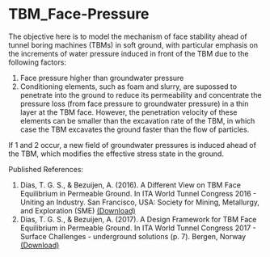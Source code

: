 # TBM_Face-Pressure

The objective here is to model the mechanism of face stability ahead of tunnel boring machines (TBMs) in soft ground, with particular emphasis on the increments of water pressure induced in front of the TBM due to the following factors:

1. Face pressure higher than groundwater pressure
1. Conditioning elements, such as foam and slurry, are supossed to penetrate into the ground to reduce its permeability and concentrate the pressure loss (from face pressure to groundwater pressure) in a thin layer at the TBM face. However, the penetration velocity of these elements can be smaller than the excavation rate of the TBM, in which case the TBM excavates the ground faster than the flow of particles.

If 1 and 2 occur, a new field of groundwater pressures is induced ahead of the TBM, which modifies the effective stress state in the ground.


Published References:
1. Dias, T. G. S., & Bezuijen, A. (2016). A Different View on TBM Face Equilibrium in Permeable Ground. In ITA World Tunnel Congress 2016 - Uniting an Industry. San Francisco, USA: Society for Mining, Metallurgy, and Exploration (SME) [(Download)](https://doi.org/10.13140/RG.2.1.2223.6561)
1. Dias, T. G. S., & Bezuijen, A. (2017). A Design Framework for TBM Face Equilibrium in Permeable Ground. In ITA World Tunnel Congress 2017 - Surface Challenges - underground solutions (p. 7). Bergen, Norway [(Download)](https://www.researchgate.net/publication/317606401_A_Design_Framework_for_TBM_Face_Equilibrium_in_Permeable_Ground)
